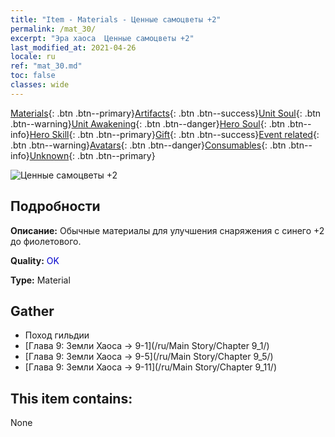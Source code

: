 ```yaml
---
title: "Item - Materials - Ценные самоцветы +2"
permalink: /mat_30/
excerpt: "Эра хаоса  Ценные самоцветы +2"
last_modified_at: 2021-04-26
locale: ru
ref: "mat_30.md"
toc: false
classes: wide
---
```

 [Materials](/ItemsRU/){: .btn .btn--primary}[Artifacts](/ItemsRU/Artifacts/){: .btn .btn--success}[Unit Soul](/ItemsRU/UnitSoul/){: .btn .btn--warning}[Unit Awakening](/ItemsRU/UnitAwakening/){: .btn .btn--danger}[Hero Soul](/ItemsRU/HeroSoul/){: .btn .btn--info}[Hero Skill](/ItemsRU/HeroSkill/){: .btn .btn--primary}[Gift](/ItemsRU/Gift/){: .btn .btn--success}[Event related](/ItemsRU/Events/){: .btn .btn--warning}[Avatars](/ItemsRU/Avatars/){: .btn .btn--danger}[Consumables](/ItemsRU/Consumables/){: .btn .btn--info}[Unknown](/ItemsRU/Unknown/){: .btn .btn--primary}

 ![Ценные самоцветы +2](/images/t/i_cailiao_baoshi1.png)

## Подробности
 **Описание:** Обычные материалы для улучшения снаряжения c синего +2 до фиолетового.

 **Quality:** <span style="color: #0000CD">OK</span>

 **Type:** Material

## Gather

*    Поход гильдии 
*    [Глава 9: Земли Хаоса -> 9-1](/ru/Main Story/Chapter 9_1/) 
*    [Глава 9: Земли Хаоса -> 9-5](/ru/Main Story/Chapter 9_5/) 
*    [Глава 9: Земли Хаоса -> 9-11](/ru/Main Story/Chapter 9_11/) 

## This item contains:

  None

